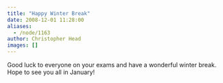 ```yaml
---
title: "Happy Winter Break"
date: 2008-12-01 11:28:00
aliases:
  - /node/1163
author: Christopher Head
images: []
---
```


Good luck to everyone on your exams and have a wonderful winter break. Hope to see you all in January!
